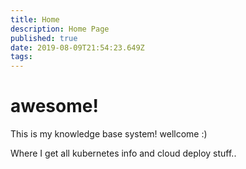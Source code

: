 ```yaml
---
title: Home
description: Home Page
published: true
date: 2019-08-09T21:54:23.649Z
tags: 
---
```


# awesome!

This is my knowledge base system!
wellcome :)

Where I get all kubernetes info and cloud deploy stuff..

